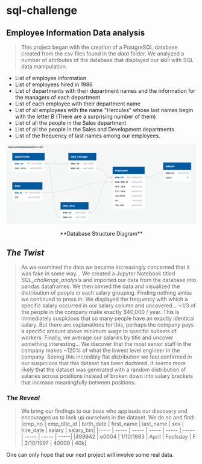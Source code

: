 # sql-challenge
## Employee Information Data analysis
> This project began with the creation of a PostgreSQL database created from the csv files found in the *data* folder. We analyzed a number of attributes of the database that displayed our skill with SQL data manipulation.
* List of employee information
* List of employees hired in 1986
* List of departments with their department names and the information for the managers of each department
* List of each employee with their department name
* List of all employees with the name "Hercules" whose last names begin with the letter B (There are a surprising number of them)
* List of all the people in the Sales department
* List of all the people in the Sales and Development departments
* List of the frequency of last names among our employees.


![Database Structure](/Database_Structure.png)
<p align = "center"> **Database Structure Diagram** </p>

## *The Twist*
> As we examined the data we became increasingly concerned that it was fake in some way... We created a Jupyter Notebook titled *SQL_challenge_analysis* and imported our data from the database into pandas dataframes. We then binned the data and visualized the distribution of people in each salary grouping. Finding nothing amiss we continued to press in. We displayed the frequency with which a specific salary occurred in our salary column and uncovered... ~1/3 of the people in the company make exactly $40,000 / year. This is immediately suspicious that so many people have an exactly identical salary. But there are explanations for this, perhaps the company pays a specific amount above minimum wage to specific subsets of workers. Finally, we average our salaries by title and uncover something interesting... We discover that the most senior staff in the company makes ~120% of what the lowest level engineer in the company. Seeing this incredibly flat distribution we feel confirmed in our suspicions that this dataset has been doctored. It seems more likely that the dataset was generated with a random distribution of salaries across positions instead of broken down into salary brackets that increase meaningfully between positions.

### *The Reveal*
> We bring our findings to our boss who applauds our discovery and encourages us to look up ourselves in the dataset. We do so and find:
|emp_no | emp_title_id | birth_date | first_name | last_name | sex | hire_date | salary | salary_bin|
|----- | ----- | ----- | ----- | ----- | ----- | ----- | ----- | -----|
|499942 | e0004 | 1/10/1963 | April | Foolsday | F | 2/10/1997 | 40000 | 40k|

One can only hope that our next project will involve some real data.